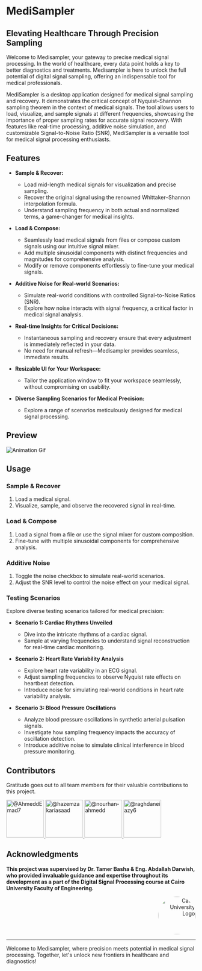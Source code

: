 # MediSampler

## Elevating Healthcare Through Precision Sampling

Welcome to Medisampler, your gateway to precise medical signal processing. In the world of healthcare, every data point holds a key to better diagnostics and treatments. Medisampler is here to unlock the full potential of digital signal sampling, offering an indispensable tool for medical professionals.

MediSampler is a desktop application designed for medical signal sampling and recovery. It demonstrates the critical concept of Nyquist–Shannon sampling theorem in the context of medical signals. The tool allows users to load, visualize, and sample signals at different frequencies, showcasing the importance of proper sampling rates for accurate signal recovery. With features like real-time processing, additive noise simulation, and customizable Signal-to-Noise Ratio (SNR), MediSampler is a versatile tool for medical signal processing enthusiasts.

## Features

- **Sample & Recover:**
  - Load mid-length medical signals for visualization and precise sampling.
  - Recover the original signal using the renowned Whittaker–Shannon interpolation formula.
  - Understand sampling frequency in both actual and normalized terms, a game-changer for medical insights.

- **Load & Compose:**
  - Seamlessly load medical signals from files or compose custom signals using our intuitive signal mixer.
  - Add multiple sinusoidal components with distinct frequencies and magnitudes for comprehensive analysis.
  - Modify or remove components effortlessly to fine-tune your medical signals.

- **Additive Noise for Real-world Scenarios:**
  - Simulate real-world conditions with controlled Signal-to-Noise Ratios (SNR).
  - Explore how noise interacts with signal frequency, a critical factor in medical signal analysis.

- **Real-time Insights for Critical Decisions:**
  - Instantaneous sampling and recovery ensure that every adjustment is immediately reflected in your data.
  - No need for manual refresh—Medisampler provides seamless, immediate results.

- **Resizable UI for Your Workspace:**
  - Tailor the application window to fit your workspace seamlessly, without compromising on usability.

- **Diverse Sampling Scenarios for Medical Precision:**
  - Explore a range of scenarios meticulously designed for medical signal processing.

## Preview
![Animation Gif](Demo.gif)

## Usage

### Sample & Recover

1. Load a medical signal.
2. Visualize, sample, and observe the recovered signal in real-time.

### Load & Compose

1. Load a signal from a file or use the signal mixer for custom composition.
2. Fine-tune with multiple sinusoidal components for comprehensive analysis.

### Additive Noise

1. Toggle the noise checkbox to simulate real-world scenarios.
2. Adjust the SNR level to control the noise effect on your medical signal.

### Testing Scenarios

Explore diverse testing scenarios tailored for medical precision:

- **Scenario 1: Cardiac Rhythms Unveiled**
  - Dive into the intricate rhythms of a cardiac signal.
  - Sample at varying frequencies to understand signal reconstruction for real-time cardiac monitoring.

- **Scenario 2: Heart Rate Variability Analysis**
  - Explore heart rate variability in an ECG signal.
  - Adjust sampling frequencies to observe Nyquist rate effects on heartbeat detection.
  - Introduce noise for simulating real-world conditions in heart rate variability analysis.

- **Scenario 3: Blood Pressure Oscillations**
  - Analyze blood pressure oscillations in synthetic arterial pulsation signals.
  - Investigate how sampling frequency impacts the accuracy of oscillation detection.
  - Introduce additive noise to simulate clinical interference in blood pressure monitoring.

## Contributors

Gratitude goes out to all team members for their valuable contributions to this project.

<div align="left">
    <a href="https://github.com/AhmeddEmad7">
    <img src="https://github.com/AhmeddEmad7.png" width="100px" alt="@AhmeddEmad7">
  </a>
  <a href="https://github.com/hazemzakariasaad">
    <img src="https://github.com/hazemzakariasaad.png" width="100px" alt="@hazemzakariasaad">
  </a>
  <a href="https://github.com/nourhan-ahmedd">
    <img src="https://github.com/nourhan-ahmedd.png" width="100px" alt="@nourhan-ahmedd">
  </a>
  <a href="https://github.com/raghdaneiazyy6">
    <img src="https://github.com/raghdaneiazyy6.png" width="100px" alt="@raghdaneiazy6">
  </a>
</div>

## Acknowledgments

**This project was supervised by Dr. Tamer Basha & Eng. Abdallah Darwish, who provided invaluable guidance and expertise throughout its development as a part of the Digital Signal Processing course at Cairo University Faculty of Engineering.**

<div style="text-align: right">
    <img src="https://imgur.com/Wk4nR0m.png" alt="Cairo University Logo" width="100" style="border-radius: 50%;"/>
</div>


---

Welcome to Medisampler, where precision meets potential in medical signal processing. Together, let's unlock new frontiers in healthcare and diagnostics!
